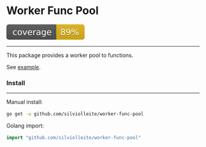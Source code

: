 # Worker Func Pool

![coverage](https://raw.githubusercontent.com/silviolleite/worker-func-pool/badges/.badges/main/coverage.svg)

---

This package provides a worker pool to functions.

See [example](/example).

### Install

---

Manual install:

```bash
go get -u github.com/silviolleite/worker-func-pool
```

Golang import:

```go
import "github.com/silviolleite/worker-func-pool"
```
